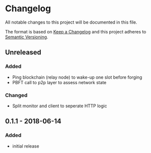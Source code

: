 # Changelog

All notable changes to this project will be documented in this file.

The format is based on [Keep a Changelog](http://keepachangelog.com/en/1.0.0/)
and this project adheres to [Semantic Versioning](http://semver.org/spec/v2.0.0.html).

## Unreleased

### Added
- Ping blockchain (relay node) to wake-up one slot before forging
- PBFT call to p2p layer to assess network state

### Changed
- Split monitor and client to seperate HTTP logic

## 0.1.1 - 2018-06-14

### Added
- initial release

